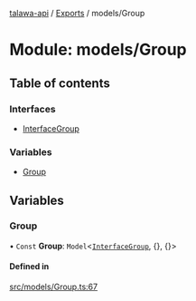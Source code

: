 [talawa-api](../README.md) / [Exports](../modules.md) / models/Group

# Module: models/Group

## Table of contents

### Interfaces

- [InterfaceGroup](../interfaces/models_Group.InterfaceGroup.md)

### Variables

- [Group](models_Group.md#group)

## Variables

### Group

• `Const` **Group**: `Model`\<[`InterfaceGroup`](../interfaces/models_Group.InterfaceGroup.md), \{\}, \{\}\>

#### Defined in

[src/models/Group.ts:67](https://github.com/PalisadoesFoundation/talawa-api/blob/362768f/src/models/Group.ts#L67)
